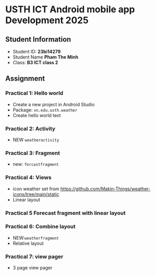 # USTH ICT Android mobile app Development 2025

## Student Information

* Student ID: **23bi14279**
* Student Name **Pham The Minh**
* Class: **B3 ICT class 2**

## Assignment

### Practical 1: Hello world

* Create a new project in Android Studio
* Package: `vn.edu.usth.weather`
* Create hello world text

### Practical 2: Activity

* NEW `weatheractivity`

### Practical 3: Fragment

* new: `forcastfragment`

### Practical 4: Views

* icon weather set from <u>https://github.com/Makin-Things/weather-icons/tree/main/static </u>
* Linear layout

### Practical 5 Forecast fragment with linear layout

### Practical 6: Combine layout

* NEW:`weatherfragment`
* Relative layout

### Practical 7: view pager

* 3 page view pager
